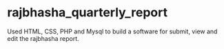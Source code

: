 # rajbhasha_quarterly_report
Used HTML, CSS, PHP and Mysql to build a software for submit, view and edit the rajbhasha report.

